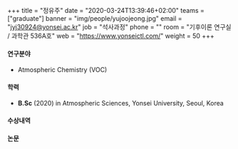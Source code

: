 ﻿+++
title = "정유주"
date = "2020-03-24T13:39:46+02:00"
teams = ["graduate"]
banner = "img/people/yujoojeong.jpg"
email = "jyj30924@yonsei.ac.kr"
job = "석사과정"
phone = ""
room = "기후이론 연구실 / 과학관 536A호"
web = "https://www.yonseictl.com/"
weight = 50
+++

#### 연구분야
+ Atmospheric Chemistry (VOC)

#### 학력
 + **B.Sc** (2020) in Atmospheric Sciences, Yonsei University, Seoul, Korea

#### 수상내역

#### 논문
